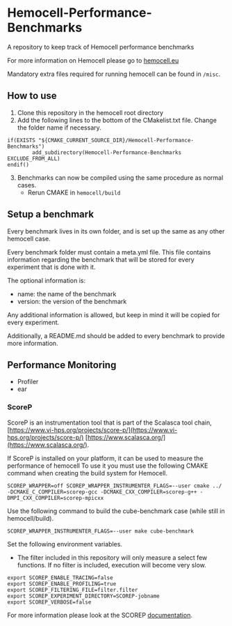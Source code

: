 # Hemocell-Performance-Benchmarks
A repository to keep track of Hemocell performance benchmarks

For more information on Hemocell please go to [hemocell.eu](https://hemocell.eu/)

Mandatory extra files required for running hemocell can be found in `/misc`.

## How to use
1. Clone this repository in the hemocell root directory
2. Add the following lines to the bottom of the CMakelist.txt file. Change the folder name if necessary.
  ```
  if(EXISTS "${CMAKE_CURRENT_SOURCE_DIR}/Hemocell-Performance-Benchmarks")
          add_subdirectory(Hemocell-Performance-Benchmarks EXCLUDE_FROM_ALL)
  endif()
  ```
3. Benchmarks can now be compiled using the same procedure as normal cases.
    - Rerun CMAKE in `hemocell/build`


## Setup a benchmark
Every benchmark lives in its own folder, and is set up the same as any other hemocell case.

Every benchmark folder must contain a meta.yml file. This file contains information regarding the benchmark that will be stored for every experiment that is done with it.

The optional information is:
- name: the name of the benchmark
- version: the version of the benchmark

Any additional information is allowed, but keep in mind it will be copied for every experiment.

Additionally, a README.md should be added to every benchmark to provide more information.

## Performance Monitoring
- Profiler
- ear

### ScoreP
ScoreP is an instrumentation tool that is part of the Scalasca tool chain, [https://www.vi-hps.org/projects/score-p/](https://www.vi-hps.org/projects/score-p/) [https://www.scalasca.org/](https://www.scalasca.org/).

If ScoreP is installed on your platform, it can be used to measure the performance of hemocell
To use it you must use the following CMAKE command when creating the build system for Hemocell.
```
SCOREP_WRAPPER=off SCOREP_WRAPPER_INSTRUMENTER_FLAGS=--user cmake ../ -DCMAKE_C_COMPILER=scorep-gcc -DCMAKE_CXX_COMPILER=scorep-g++ -DMPI_CXX_COMPILER=scorep-mpicxx
```

Use the following command to build the cube-benchmark case (while still in hemocell/build).
```
SCOREP_WRAPPER_INSTRUMENTER_FLAGS=--user make cube-benchmark
```

Set the following environment variables.
- The filter included in this repository will only measure a select few functions. If no filter is included, execution will become very slow.
```
export SCOREP_ENABLE_TRACING=false
export SCOREP_ENABLE_PROFILING=true
export SCOREP_FILTERING_FILE=filter.filter
export SCOREP_EXPERIMENT_DIRECTORY=SCOREP-jobname
export SCOREP_VERBOSE=false
```

For more information please look at the SCOREP [documentation](https://www.vi-hps.org/projects/score-p/).
